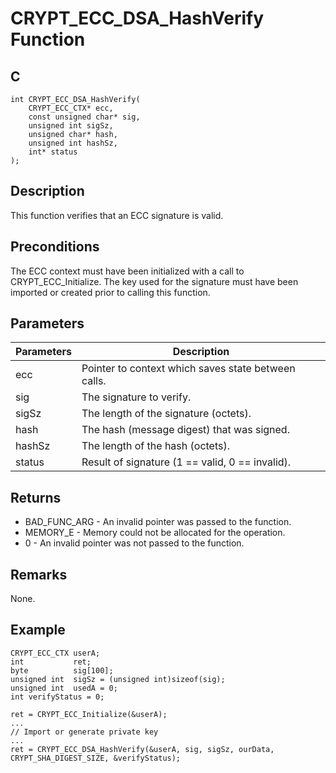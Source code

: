 # CRYPT_ECC_DSA_HashVerify Function

## C
    int CRYPT_ECC_DSA_HashVerify(
        CRYPT_ECC_CTX* ecc, 
        const unsigned char* sig, 
        unsigned int sigSz, 
        unsigned char* hash, 
        unsigned int hashSz, 
        int* status
    );

## Description

This function verifies that an ECC signature is valid.

## Preconditions

The ECC context must have been initialized with a call to CRYPT_ECC_Initialize. The key used for the signature must have been imported or created prior to calling this function.

## Parameters

|Parameters  |Description  |
|----|----|
|ecc  |Pointer to context which saves state between calls. |
|sig |The signature to verify.|
|sigSz |The length of the signature (octets). |
|hash |The hash (message digest) that was signed. |
|hashSz |The length of the hash (octets). |
|status |Result of signature (1 == valid, 0 == invalid). |

## Returns 

- BAD_FUNC_ARG - An invalid pointer was passed to the function.
- MEMORY_E - Memory could not be allocated for the operation.
- 0 - An invalid pointer was not passed to the function.

## Remarks

None.

## Example

    CRYPT_ECC_CTX userA; 
    int           ret;
    byte          sig[100];
    unsigned int  sigSz = (unsigned int)sizeof(sig);
    unsigned int  usedA = 0;
    int verifyStatus = 0;

    ret = CRYPT_ECC_Initialize(&userA);
    ...
    // Import or generate private key
    ...
    ret = CRYPT_ECC_DSA_HashVerify(&userA, sig, sigSz, ourData, CRYPT_SHA_DIGEST_SIZE, &verifyStatus);


